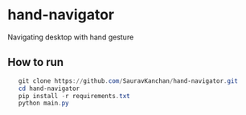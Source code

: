 # hand-navigator #

Navigating desktop with hand gesture

## How to run ##
```powershell
   git clone https://github.com/SauravKanchan/hand-navigator.git
   cd hand-navigator
   pip install -r requirements.txt
   python main.py
```
